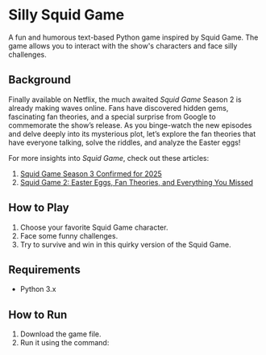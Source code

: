 # Silly Squid Game

A fun and humorous text-based Python game inspired by Squid Game. The game allows you to interact with the show's characters and face silly challenges.

## Background

Finally available on Netflix, the much awaited *Squid Game* Season 2 is already making waves online. Fans have discovered hidden gems, fascinating fan theories, and a special surprise from Google to commemorate the show’s release. As you binge-watch the new episodes and delve deeply into its mysterious plot, let’s explore the fan theories that have everyone talking, solve the riddles, and analyze the Easter eggs!

For more insights into *Squid Game*, check out these articles:
1. [Squid Game Season 3 Confirmed for 2025](https://medium.com/@spacewar/squid-game-season-3-confirmed-for-2025-69732fa38a93)
2. [Squid Game 2: Easter Eggs, Fan Theories, and Everything You Missed](https://medium.com/@spacewar/squid-game-2-easter-eggs-fan-theories-and-everything-you-missedsquid-game-2-easter-eggs-fan-4d3a7f549844)

## How to Play

1. Choose your favorite Squid Game character.
2. Face some funny challenges.
3. Try to survive and win in this quirky version of the Squid Game.

## Requirements

- Python 3.x

## How to Run

1. Download the game file.
2. Run it using the command:
